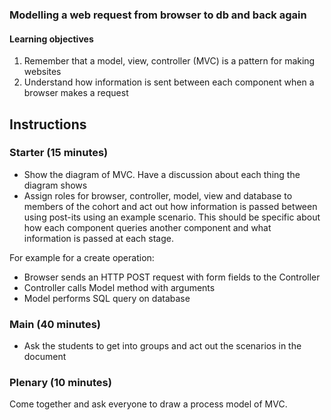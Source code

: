 ### Modelling a web request from browser to db and back again

#### Learning objectives

1) Remember that a model, view, controller (MVC) is a pattern for making websites
2) Understand how information is sent between each component when a browser makes a request

## Instructions

### Starter (15 minutes)

* Show the diagram of MVC. Have a discussion about each thing the diagram shows
* Assign roles for browser, controller, model, view and database to members of the cohort 
and act out how information is passed between using post-its using an example scenario.
This should be specific about how each component queries another component and what  
information is passed at each stage. 

For example for a create operation:

 - Browser sends an HTTP POST request with form fields to the Controller
 - Controller calls Model method with arguments
 - Model performs SQL query on database


### Main (40 minutes)

* Ask the students to get into groups and act out the scenarios in the document

### Plenary (10 minutes)

Come together and ask everyone to draw a process model of MVC. 
